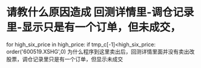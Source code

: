 # 请教什么原因造成 回测详情里-调仓记录里-显示只是有一个订单，但未成交，

for high_six_price in high_price:
     if tmp_c[-1]&lt;high_six_price:
			order('600519.XSHG',0) 为什么程序到这里卖出后，回测详情里面并没有卖出改股票，调仓记录里只是有一个订单，但显示未成交
            